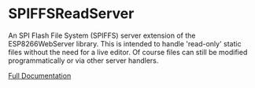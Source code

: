# SPIFFSReadServer
An SPI Flash File System (SPIFFS) server extension of the ESP8266WebServer library. This is intended to handle 'read-only' static files without the need for a live editor. Of course files can still be modified programmatically or via other server handlers.

[Full Documentation](http://ryandowning.net/SPIFFSReadServer)
